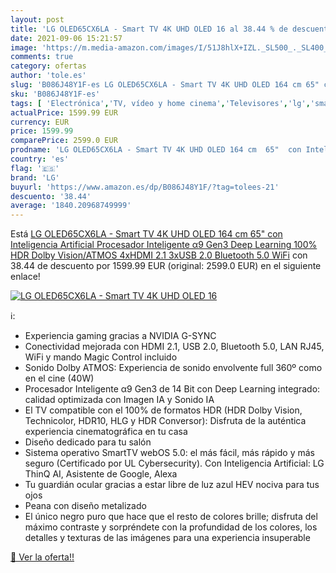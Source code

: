 ```yaml
---
layout: post
title: 'LG OLED65CX6LA - Smart TV 4K UHD OLED 16 al 38.44 % de descuento'
date: 2021-09-06 15:21:57
image: 'https://m.media-amazon.com/images/I/51J8hlX+IZL._SL500_._SL400_.jpg'
comments: true
category: ofertas
author: 'tole.es'
slug: 'B086J48Y1F-es LG OLED65CX6LA - Smart TV 4K UHD OLED 164 cm 65" con...'
sku: 'B086J48Y1F-es'
tags: [ 'Electrónica','TV, vídeo y home cinema','Televisores','lg','smart','tv', ]
actualPrice: 1599.99 EUR
currency: EUR
price: 1599.99
comparePrice: 2599.0 EUR
prodname: 'LG OLED65CX6LA - Smart TV 4K UHD OLED 164 cm  65"  con Inteligencia Artificial  Procesador Inteligente α9 Gen3  Deep Learning  100% HDR  Dolby Vision/ATMOS  4xHDMI 2.1  3xUSB 2.0  Bluetooth 5.0  WiFi'
country: 'es'
flag: '🇪🇸'
brand: 'LG'
buyurl: 'https://www.amazon.es/dp/B086J48Y1F/?tag=tolees-21'
descuento: '38.44'
average: '1840.20968749999'
---
```


Está [LG OLED65CX6LA - Smart TV 4K UHD OLED 164 cm  65"  con Inteligencia Artificial  Procesador Inteligente α9 Gen3  Deep Learning  100% HDR  Dolby Vision/ATMOS  4xHDMI 2.1  3xUSB 2.0  Bluetooth 5.0  WiFi](https://www.amazon.es/dp/B086J48Y1F/?tag=tolees-21) con 38.44 de descuento por 1599.99 EUR (original: 2599.0 EUR) en el siguiente enlace!

[![LG OLED65CX6LA - Smart TV 4K UHD OLED 16](https://m.media-amazon.com/images/I/51J8hlX+IZL._SL500_._SL400_.jpg)](https://www.amazon.es/dp/B086J48Y1F/?tag=tolees-21)

ℹ️:

- Experiencia gaming gracias a NVIDIA G-SYNC
- Conectividad mejorada con HDMI 2.1, USB 2.0, Bluetooth 5.0, LAN RJ45, WiFi y mando Magic Control incluido
- Sonido Dolby ATMOS: Experiencia de sonido envolvente full 360º como en el cine (40W)
- Procesador Inteligente α9 Gen3 de 14 Bit con Deep Learning integrado: calidad optimizada con Imagen IA y Sonido IA
- El TV compatible con el 100% de formatos HDR (HDR Dolby Vision, Technicolor, HDR10, HLG y HDR Conversor): Disfruta de la auténtica experiencia cinematográfica en tu casa
- Diseño dedicado para tu salón
- Sistema operativo SmartTV webOS 5.0: el más fácil, más rápido y más seguro (Certificado por UL Cybersecurity). Con Inteligencia Artificial: LG ThinQ AI, Asistente de Google, Alexa
- Tu guardián ocular gracias a estar libre de luz azul HEV nociva para tus ojos
- Peana con diseño metalizado
- El único negro puro que hace que el resto de colores brille; disfruta del máximo contraste y sorpréndete con la profundidad de los colores, los detalles y texturas de las imágenes para una experiencia insuperable

[🛒 Ver la oferta!!](https://www.amazon.es/dp/B086J48Y1F/?tag=tolees-21)
